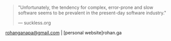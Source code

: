 > "Unfortunately, the tendency for complex, error-prone and slow software seems to be prevalent in the present-day software industry."
> 
> — suckless.org

rohanganapa@gmail.com | [personal website]rohan.ga
